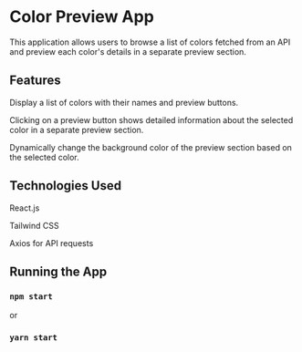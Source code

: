 # Color Preview App

This application allows users to browse a list of colors fetched from an API and preview each color's details in a separate preview section.

## Features
Display a list of colors with their names and preview buttons.

Clicking on a preview button shows detailed information about the selected color in a separate preview section.

Dynamically change the background color of the preview section based on the selected color.

## Technologies Used
React.js

Tailwind CSS

Axios for API requests

## Running the App
### `npm start`
or
### `yarn start`
